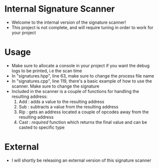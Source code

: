 # Internal Signature Scanner
- Welcome to the internal version of the signature scanner!
- This project is not complete, and will require tuning in order to work for your project

# Usage
- Make sure to allocate a console in your project if you want the debug logs to be printed, i.e the scan time
- In "signatures.hpp", line 63, make sure to change the process file name
- In "signatures.cpp", line 119, there's a basic example of how to use the scanner. 
  Make sure to change the signature
- Included in the scanner is a couple of functions for handling the resulting address:
  1. Add : adds a value to the resulting address
  2. Sub : subtracts a value from the resulting address
  3. Rip : gets an address located a couple of opcodes away from the resulting address
  4. Cast : *required* function which returns the final value and can be casted to specific type

# External
- I will shortly be releasing an external version of this signature scanner
